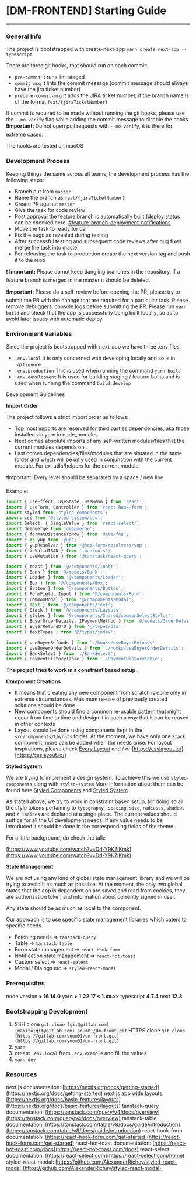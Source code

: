 # [DM-FRONTEND] Starting Guide

---

### General Info

The project is bootstrapped with create-next-app `yarn create next-app --typescript`

There are three git hooks, that should run on each commit:

- `pre-commit` it runs lint-staged
- `commit-msg` it lints the commit message (commit message should always have the jira ticket number)
- `prepare-commit-msg` it adds the JIRA ticket number, if the branch name is of the format `feat/{jiraTicketNumber}`

If commit is required to be made without running the git hooks, please use the `--no-verify` flag while adding the commit message to disable the hooks
❗**Important:** Do not open pull requests with `--no-verify`, it is there for extreme cases.

The hooks are tested on macOS

### Development Process

Keeping things the same across all teams, the development process has the following steps:

- Branch out from `master`
- Name the branch as `feat/{jiraTicketNumber}`
- Create PR against `master`
- Give the task for code review
- Post approval the feature branch is automatically built (deploy status can be checked here: [#feature-branch-deployment-notifications](https://soumtalk.slack.com/archives/C03KTBD9V55)
- Move the task to ready for qa
- Fix the bugs as revealed during testing
- After successful testing and subsequent code reviews after bug fixes merge the task into master
- For releasing the task to production create the next version tag and push it to the repo

❗ **Important:** Please do not keep dangling branches in the repository, if a feature branch is merged in the master it should be deleted.

❗**Important:** Please do a self-review before opening the PR, please try to submit the PR with the change that are required for a particular task. Please remove debuggers, console.logs before submitting the PR. Please run `yarn build` and check that the app is successfully being built locally, so as to avoid later issues with automatic deploy

### Environment Variables

Since the project is bootstrapped with next-app we have three .env files

- `.env.local` It is only concerned with developing locally and so is in `.gitignore`
- `.env.production` This is used when running the command `yarn build`
- `.env.development` It is used for building staging / feature builts and is used when
  running the command `build:develop`

Development Guidelines

**Import Order**

The project follows a strict import order as follows:

- Top most imports are reserved for third parties dependencies, aka those installed via yarn in node_modules
- Next comes absolute imports of any self-written modules/files that the current modules depends on.
- Last comes dependencies/files/modules that are situated in the same folder and which will be only used in conjunction with the current module. For ex. utils/helpers for the current module.


❗Important: Every level should be separated by a space / new line

Example:

```jsx
import { useEffect, useState, useMemo } from 'react';
import { useForm, Controller } from 'react-hook-form';
import styled from 'styled-components';
import css from '@styled-system/css';
import Select, { SingleValue } from 'react-select';
import deepmerge from 'deepmerge';
import { formatDistanceToNow } from 'date-fns';
import * as yup from 'yup';
import { yupResolver } from '@hookform/resolvers/yup';
import { isValidIBAN } from 'ibantools';
import { useMutation } from '@tanstack/react-query';

import { toast } from '@/components/Toast';
import { Bank } from '@/models/Bank';
import { Loader } from '@/components/Loader';
import { Box } from '@/components/Box';
import { Button } from '@/components/Button';
import { FormField, Input } from '@/components/Form';
import { CommonModal } from '@/components/Modal';
import { Text } from '@/components/Text';
import { Stack } from '@/components/Layouts';
import { styles } from '@/components/Shared/commonSelectStyles';
import { BuyerOrderDetails, IPaymentMethod } from '@/models/OrderDetails';
import { BuyerRefundDTO } from '@/types/dto';
import { textTypes } from '@/types/index';

import { useBuyerRefunds } from './hooks/useBuyerRefunds';
import { useBuyerOrderDetails } from './hooks/useBuyerOrderDetails';
import { BankSelect } from './BankSelect';
import { PaymentHistoryTable } from './PaymentHistoryTable';
```

**The project tries to work in a constraint based setup.**

**Component Creations**

- It means that creating any new component from scratch is done only in extreme circumstances. Maximum re-use of previously created solutions should be done.
- New components should find a common re-usable pattern that might occur from time to time and design it in such a way that it can be reused in other contexts
- Layout should be done using components kept in the `src/components/Layouts` folder. At the moment, we have only one `Stack` component, more can be added when the needs arise.
  For layout inspirations, please check [Every Layout](https://www.notion.so/Every-Layout-083ddeb271e7407dbcbaa833d2273ad3?pvs=21) and / or [https://csslayout.io/](https://csslayout.io/)

**Styled System**

We are trying to implement a design system. To achieve this we use `styled-components` along with `styled-system` More information about them can be found here [Styled Components](https://styled-components.com/) and [Styled System](https://styled-system.com/)

As stated above, we try to work in constraint based setup, for doing so all the style tokens pertaining to `typography` , `spacing`, `size`, `radiuses`, `shadows` and `z indices` are declared at a singe place. The current values should suffice for all the UI development needs. If any value needs to be introduced it should be done in the corresponding fields of the theme.

For a little background, do check the talk:

[https://www.youtube.com/watch?v=Dd-Y9K7IKmk](https://www.youtube.com/watch?v=Dd-Y9K7IKmk)

**State Management**

We are not using any kind of global state management library and we will be trying to avoid it as much as possible. At the moment, the only two global states that the app is dependent on are saved and read from cookies, they are authorization token and information about currently signed in user.

Any state should be as much as local to the component.

Our approach is to use specific state management libraries which caters to specific needs.

- Fetching needs ⇒ `tanstack-query`
- Table ⇒ `tanstack-table`
- Form state management ⇒ `react-hook-form`
- Notification state management ⇒ `react-hot-toast`
- Custom select ⇒ `react-select`
- Modal / Dialogs etc ⇒ `styled-react-modal`

### Prerequisites

node version **> 16.14.0**
yarn **> 1.22.17 < 1.xx.xx**
typescript **4.7.4**
next **12.3**

### Bootstrapping Development

1. SSH clone
   `git clone [git@gitlab.com](mailto:git@gitlab.com):soum01/dm-front.git`
   HTTPS clone
   `git clone [https://gitlab.com/soum01/dm-front.git](https://gitlab.com/soum01/dm-front.git)`
2. `yarn`
3. create `.env.local` from `.env.example` and fill the values
4. `yarn dev`

### Resources

next.js documentation: [https://nextjs.org/docs/getting-started](https://nextjs.org/docs/getting-started)
next.js app wide layouts: [https://nextjs.org/docs/basic-features/layouts](https://nextjs.org/docs/basic-features/layouts)
tanstack-query documentation: [https://tanstack.com/query/v4/docs/overview](https://tanstack.com/query/v4/docs/overview)
tanstack-table documentation: [https://tanstack.com/table/v8/docs/guide/introduction](https://tanstack.com/table/v8/docs/guide/introduction)
react-hook-form documentation: [https://react-hook-form.com/get-started](https://react-hook-form.com/get-started)
react-hot-toast documentation: [https://react-hot-toast.com/docs](https://react-hot-toast.com/docs)
react-select documentation: [https://react-select.com](https://react-select.com/home)
styled-react-modal: [https://github.com/AlexanderRichey/styled-react-modal](https://github.com/AlexanderRichey/styled-react-modal)
